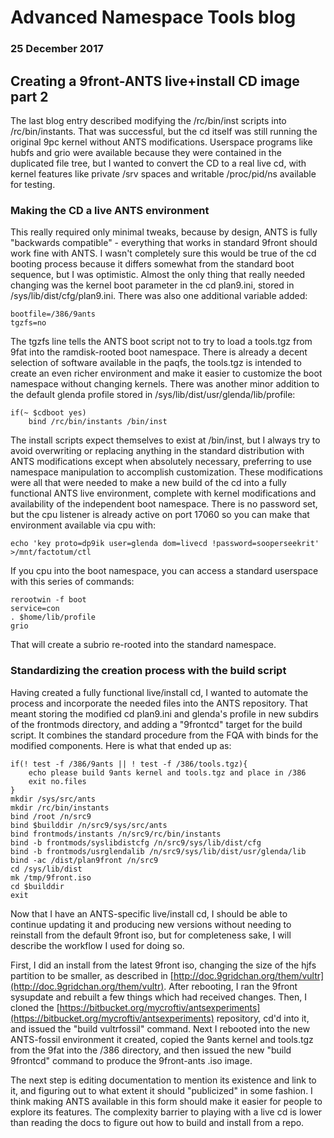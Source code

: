 # Advanced Namespace Tools blog
### 25 December 2017

## Creating a 9front-ANTS live+install CD image part 2

The last blog entry described modifying the /rc/bin/inst scripts into /rc/bin/instants. That was successful, but the cd itself was still running the original 9pc kernel without ANTS modifications. Userspace programs like hubfs and grio were available because they were contained in the duplicated file tree, but I wanted to convert the CD to a real live cd, with kernel features like private /srv spaces and writable /proc/pid/ns available for testing.

### Making the CD a live ANTS environment

This really required only minimal tweaks, because by design, ANTS is fully "backwards compatible" - everything that works in standard 9front should work fine with ANTS. I wasn't completely sure this would be true of the cd booting process because it differs somewhat from the standard boot sequence, but I was optimistic. Almost the only thing that really needed changing was the kernel boot parameter in the cd plan9.ini, stored in /sys/lib/dist/cfg/plan9.ini. There was also one additional variable added:

	bootfile=/386/9ants
	tgzfs=no

The tgzfs line tells the ANTS boot script not to try to load a tools.tgz from 9fat into the ramdisk-rooted boot namespace. There is already a decent selection of software available in the paqfs, the tools.tgz is intended to create an even richer environment and make it easier to customize the boot namespace without changing kernels. There was another minor addition to the default glenda profile stored in /sys/lib/dist/usr/glenda/lib/profile:

	if(~ $cdboot yes)
		bind /rc/bin/instants /bin/inst

The install scripts expect themselves to exist at /bin/inst, but I always try to avoid overwriting or replacing anything in the standard distribution with ANTS modifications except when absolutely necessary, preferring to use namespace manipulation to accomplish customization. These modifications were all that were needed to make a new build of the cd into a fully functional ANTS live environment, complete with kernel modifications and availability of the independent boot namespace. There is no password set, but the cpu listener is already active on port 17060 so you can make that environment available via cpu with:

	echo 'key proto=dp9ik user=glenda dom=livecd !password=sooperseekrit' >/mnt/factotum/ctl

If you cpu into the boot namespace, you can access a standard userspace with this series of commands:

	rerootwin -f boot
	service=con
	. $home/lib/profile
	grio

That will create a subrio re-rooted into the standard namespace. 

### Standardizing the creation process with the build script

Having created a fully functional live/install cd, I wanted to automate the process and incorporate the needed files into the ANTS repository. That meant storing the modified cd plan9.ini and glenda's profile in new subdirs of the frontmods directory, and adding a "9frontcd" target for the build script. It combines the standard procedure from the FQA with binds for the modified components. Here is what that ended up as:

	if(! test -f /386/9ants || ! test -f /386/tools.tgz){
		echo please build 9ants kernel and tools.tgz and place in /386
		exit no.files
	}
	mkdir /sys/src/ants
	mkdir /rc/bin/instants
	bind /root /n/src9
	bind $builddir /n/src9/sys/src/ants
	bind frontmods/instants /n/src9/rc/bin/instants
	bind -b frontmods/syslibdistcfg /n/src9/sys/lib/dist/cfg
	bind -b frontmods/usrglendalib /n/src9/sys/lib/dist/usr/glenda/lib
	bind -ac /dist/plan9front /n/src9
	cd /sys/lib/dist
	mk /tmp/9front.iso
	cd $builddir
	exit

Now that I have an ANTS-specific live/install cd, I should be able to continue updating it and producing new versions without needing to reinstall from the default 9front iso, but for completeness sake, I will describe the workflow I used for doing so.

First, I did an install from the latest 9front iso, changing the size of the hjfs partition to be smaller, as described in [http://doc.9gridchan.org/them/vultr](http://doc.9gridchan.org/them/vultr). After rebooting, I ran the 9front sysupdate and rebuilt a few things which had received changes. Then, I cloned the [https://bitbucket.org/mycroftiv/antsexperiments](https://bitbucket.org/mycroftiv/antsexperiments) repository, cd'd into it, and issued the "build vultrfossil" command. Next I rebooted into the new ANTS-fossil environment it created, copied the 9ants kernel and tools.tgz from the 9fat into the /386 directory, and then issued the new "build 9frontcd" command to produce the 9front-ants .iso image.

The next step is editing documentation to mention its existence and link to it, and figuring out to what extent it should "publicized" in some fashion. I think making ANTS available in this form should make it easier for people to explore its features. The complexity barrier to playing with a live cd is lower than reading the docs to figure out how to build and install from a repo.
